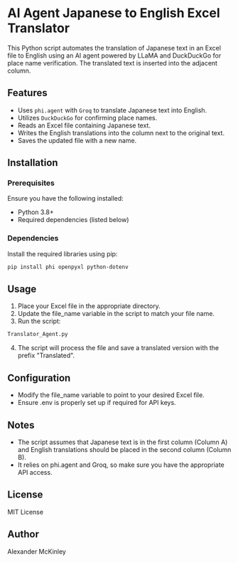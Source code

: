 # AI Agent Japanese to English Excel Translator

This Python script automates the translation of Japanese text in an Excel file to English using an AI agent powered by LLaMA and DuckDuckGo for place name verification. The translated text is inserted into the adjacent column.

## Features
- Uses `phi.agent` with `Groq` to translate Japanese text into English.
- Utilizes `DuckDuckGo` for confirming place names.
- Reads an Excel file containing Japanese text.
- Writes the English translations into the column next to the original text.
- Saves the updated file with a new name.

## Installation
### Prerequisites
Ensure you have the following installed:
- Python 3.8+
- Required dependencies (listed below)

### Dependencies
Install the required libraries using pip:
```sh
pip install phi openpyxl python-dotenv
```
## Usage
1. Place your Excel file in the appropriate directory.
2. Update the file_name variable in the script to match your file name.
3. Run the script:
```sh
Translator_Agent.py
```
4. The script will process the file and save a translated version with the prefix "Translated".
## Configuration
- Modify the file_name variable to point to your desired Excel file.
- Ensure .env is properly set up if required for API keys.
## Notes
- The script assumes that Japanese text is in the first column (Column A) and English translations should be placed in the second column (Column B).
- It relies on phi.agent and Groq, so make sure you have the appropriate API access.
## License
MIT License

## Author
Alexander McKinley
